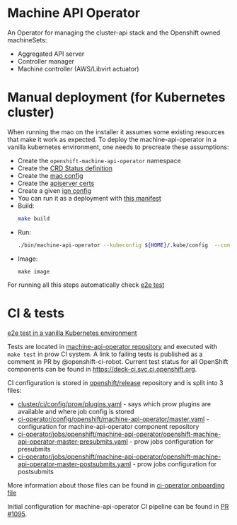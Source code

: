 # Machine API Operator
An Operator for managing the cluster-api stack and the Openshift owned machineSets:
- Aggregated API server
- Controller manager
- Machine controller (AWS/Libvirt actuator)

# Manual deployment (for Kubernetes cluster)

When running the mao on the installer it assumes some existing resources that make it work as expected.
To deploy the machine-api-operator in a vanilla kubernetes environment, one needs to precreate these assumptions:

- Create the `openshift-machine-api-operator` namespace
- Create the [CRD Status definition](tests/e2e/manifests/status-crd.yaml)
- Create the [mao config](tests/e2e/manifests/mao-config.yaml)
- Create the [apiserver certs](tests/e2e/manifests/clusterapi-apiserver-certs.yaml)
- Create a given [ign config](tests/e2e/manifests/ign-config.yaml)
- You can run it as a deployment with [this manifest](tests/e2e/manifests/operator-deployment.yaml)
- Build:
    ```sh
    make build
    ```
- Run:
    ```sh
    ./bin/machine-api-operator --kubeconfig ${HOME}/.kube/config  --config tests/e2e/manifests/mao-config.yaml --manifest-dir manifests
    ```
- Image:
    ```
    make image
    ```
For running all this steps automatically check [e2e test](tests)


# CI & tests

[e2e test in a vanilla Kubernetes environment](tests/e2e)

Tests are located in [machine-api-operator repository][1] and executed with `make test` in prow CI system. A link to failing tests is published as a comment in PR by @openshift-ci-robot. Current test status for all OpenShift components can be found in https://deck-ci.svc.ci.openshift.org.

CI configuration is stored in [openshift/release][2] repository and is split into 3 files:
  - [cluster/ci/config/prow/plugins.yaml][3] - says which prow plugins are available and where job config is stored
  - [ci-operator/config/openshift/machine-api-operator/master.yaml][4] - configuration for machine-api-operator component repository
  - [ci-operator/jobs/openshift/machine-api-operator/openshift-machine-api-operator-master-presubmits.yaml][5] - prow jobs configuration for presubmits
  - [ci-operator/jobs/openshift/machine-api-operator/openshift-machine-api-operator-master-postsubmits.yaml][6] - prow jobs configuration for postsubmits

More information about those files can be found in [ci-operator onboarding file][7]

Initial configuration for machine-api-operator CI pipeline can be found in [PR #1095][8].

[1]: https://github.com/openshift/machine-api-operator
[2]: https://github.com/openshift/release
[3]: https://github.com/openshift/release/blob/master/cluster/ci/config/prow/plugins.yaml
[4]: https://github.com/openshift/release/blob/master/ci-operator/config/openshift/machine-api-operator/master.yaml
[5]: https://github.com/openshift/release/blob/master/ci-operator/jobs/openshift/machine-api-operator/openshift-machine-api-operator-master-presubmits.yaml
[6]: https://github.com/openshift/release/blob/master/ci-operator/jobs/openshift/machine-api-operator/openshift-machine-api-operator-master-postsubmits.yaml
[7]: https://github.com/openshift/ci-operator/blob/master/ONBOARD.md
[8]: https://github.com/openshift/release/pull/1095
